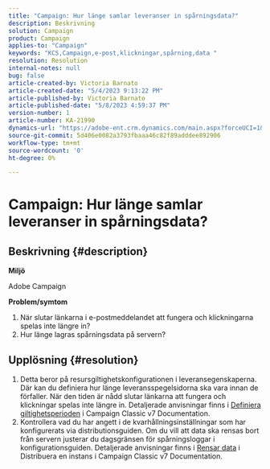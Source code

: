 ```yaml
---
title: "Campaign: Hur länge samlar leveranser in spårningsdata?"
description: Beskrivning
solution: Campaign
product: Campaign
applies-to: "Campaign"
keywords: "KCS,Campaign,e-post,klickningar,spårning,data "
resolution: Resolution
internal-notes: null
bug: false
article-created-by: Victoria Barnato
article-created-date: "5/4/2023 9:13:22 PM"
article-published-by: Victoria Barnato
article-published-date: "5/8/2023 4:59:37 PM"
version-number: 1
article-number: KA-21990
dynamics-url: "https://adobe-ent.crm.dynamics.com/main.aspx?forceUCI=1&pagetype=entityrecord&etn=knowledgearticle&id=4f5ec47a-c0ea-ed11-a7c6-6045bd0065f9"
source-git-commit: 5d406e0082a3793fbaaa46c82f89adddee892906
workflow-type: tm+mt
source-wordcount: '0'
ht-degree: 0%

---
```


# Campaign: Hur länge samlar leveranser in spårningsdata?

## Beskrivning {#description}


<b>Miljö</b>

Adobe Campaign

<b>Problem/symtom</b>

1. När slutar länkarna i e-postmeddelandet att fungera och klickningarna spelas inte längre in?
2. Hur länge lagras spårningsdata på servern?



## Upplösning {#resolution}


1. Detta beror på resursgiltighetskonfigurationen i leveransegenskaperna. Där kan du definiera hur länge leveransspegelsidorna ska vara innan de förfaller. När den tiden är nådd slutar länkarna att fungera och klickningar spelas inte längre in. Detaljerade anvisningar finns i [Definiera giltighetsperioden](https://experienceleague.adobe.com/docs/campaign-classic/using/sending-messages/key-steps-when-creating-a-delivery/steps-sending-the-delivery.html?lang=en#defining-validity-period) i Campaign Classic v7 Documentation.
2. Kontrollera vad du har angett i de kvarhållningsinställningar som har konfigurerats via distributionsguiden. Om du vill att data ska rensas bort från servern justerar du dagsgränsen för spårningsloggar i konfigurationsguiden. Detaljerade anvisningar finns i [Rensar data](https://experienceleague.adobe.com/docs/campaign-classic/using/installing-campaign-classic/initial-configuration/deploying-an-instance.html?lang=en#purging-data) i Distribuera en instans i Campaign Classic v7 Documentation.

